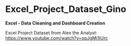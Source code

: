 # Excel_Project_Dataset_Gino

**Excel - Data Cleaning and Dashboard Creation**

Excel Project Dataset from Alex the Analyst:
https://www.youtube.com/watch?v=opJgMj1IUrc


